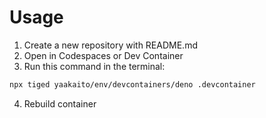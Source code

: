 # Usage

1. Create a new repository with README.md
2. Open in Codespaces or Dev Container
3. Run this command in the terminal:

```bash
npx tiged yaakaito/env/devcontainers/deno .devcontainer
```

4. Rebuild container
